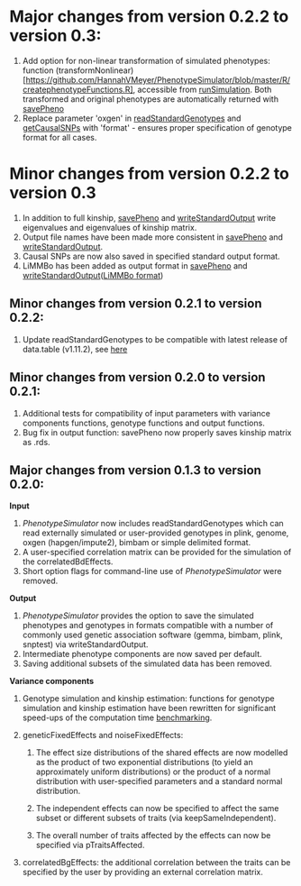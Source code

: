 # Major changes from version 0.2.2 to version 0.3:
1. Add option for non-linear transformation of simulated phenotypes: function (transformNonlinear)[https://github.com/HannahVMeyer/PhenotypeSimulator/blob/master/R/createphenotypeFunctions.R], accessible from [runSimulation](https://github.com/HannahVMeyer/PhenotypeSimulator/blob/master/R/createphenotypeFunctions.R). Both transformed and original phenotypes are automatically returned with [savePheno](https://github.com/HannahVMeyer/PhenotypeSimulator/blob/master/R/outputFunctions.R)
1. Replace parameter 'oxgen' in [readStandardGenotypes](https://github.com/HannahVMeyer/PhenotypeSimulator/blob/master/R/genotypeFunctions.R) and [getCausalSNPs](https://github.com/HannahVMeyer/PhenotypeSimulator/blob/master/R/genotypeFunctions.R) with 'format' - ensures proper 
    specification of genotype format for all cases.
# Minor changes from version 0.2.2 to version 0.3
1. In addition to full kinship, [savePheno](https://github.com/HannahVMeyer/PhenotypeSimulator/blob/master/R/outputFunctions.R) and  [writeStandardOutput](https://github.com/HannahVMeyer/PhenotypeSimulator/blob/master/R/outputFunctions.R) write eigenvalues and eigenvalues of  kinship matrix.
1. Output file names have been made more consistent in [savePheno](https://github.com/HannahVMeyer/PhenotypeSimulator/blob/master/R/outputFunctions.R) and  [writeStandardOutput](https://github.com/HannahVMeyer/PhenotypeSimulator/blob/master/R/outputFunctions.R).
1. Causal SNPs are now also saved in specified standard output format.
1. LiMMBo has been added as output format in [savePheno](https://github.com/HannahVMeyer/PhenotypeSimulator/blob/master/R/outputFunctions.R) and  [writeStandardOutput](https://github.com/HannahVMeyer/PhenotypeSimulator/blob/master/R/outputFunctions.R)([LiMMBo format](https://limmbo.readthedocs.io/en/latest/))

## Minor changes from version 0.2.1 to version 0.2.2:
1. Update readStandardGenotypes to be compatible with latest
   release of data.table (v1.11.2), see
   [here](https://github.com/HannahVMeyer/PhenotypeSimulator/issues/7)

## Minor changes from version 0.2.0 to version 0.2.1:
1. Additional tests for compatibility of input parameters with variance
   components functions, genotype functions and output functions.
1. Bug fix in output function: savePheno now properly saves kinship matrix as
   .rds.

## Major changes from version 0.1.3 to version 0.2.0:

**Input**
1. *PhenotypeSimulator* now includes readStandardGenotypes which can read externally simulated or user-provided genotypes in plink, genome, oxgen (hapgen/impute2), bimbam or simple delimited format.
1. A user-specified correlation matrix can be provided for the simulation of the correlatedBdEffects.
1. Short option flags for command-line use of *PhenotypeSimulator* were removed.

**Output**
1. *PhenotypeSimulator* provides the option to save the simulated phenotypes and genotypes in formats compatible with a number of commonly used genetic association software (gemma, bimbam, plink, snptest) via writeStandardOutput.
1. Intermediate phenotype components are now saved per default.
1. Saving additional subsets of the simulated data has been removed.

**Variance components**
1. Genotype simulation and kinship estimation: functions for genotype simulation and kinship estimation have been rewritten for
    significant speed-ups of the computation time [benchmarking](https://github.com/HannahVMeyer/PhenotypeSimulator-profiling).
    
1. geneticFixedEffects and noiseFixedEffects:
    1. The effect size distributions of the shared effects are now modelled as the product of two exponential distributions
        (to yield an approximately uniform distributions) or the product of a normal distribution with user-specified
        parameters and a standard normal distribution.
        
    1. The independent effects can now be specified to affect the same subset or different subsets of traits (via 
        keepSameIndependent).
        
    1. The overall number of traits affected by the effects can now be specified via pTraitsAffected.
    

1. correlatedBgEffects: the additional correlation between the traits can be specified by the user by providing an external
    correlation matrix. 
